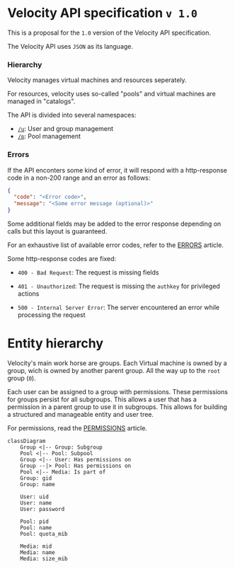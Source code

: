 # Velocity API specification `v 1.0`

This is a proposal for the `1.0` version of the Velocity API specification.

The Velocity API uses `JSON` as its language.

### Hierarchy

Velocity manages virtual machines and resources seperately.

For resources, velocity uses so-called "pools" and virtual machines are managed in "catalogs".

The API is divided into several namespaces:

- [`/u`](u.md): User and group management
- [`/p`](p.md): Pool management

### Errors

If the API enconters some kind of error, it will respond with a http-response code in a non-200 range and an error as follows:

```json
{
  "code": "<Error code>",
  "message": "<Some error message (optional)>"
}
```

Some additional fields may be added to the error response depending on calls but this layout is guaranteed.

For an exhaustive list of available error codes, refer to the [ERRORS](errors.md) article.

Some http-response codes are fixed:

- `400 - Bad Request`: The request is missing fields

- `401 - Unauthorized`: The request is missing the `authkey` for privileged actions

- `500 - Internal Server Error`: The server encountered an error while processing the request

# Entity hierarchy

Velocity's main work horse are groups. Each Virtual machine is owned by a group, wich is owned by another parent group. All the way up to the `root` group (`0`).

Each user can be assigned to a group with permissions. These permissions for groups persist for all subgroups. This allows a user that has a permission in a parent group to use it in subgroups. This allows for building a structured and manageable entity and user tree.

For permissions, read the [PERMISSIONS](permissions.md) article.

```mermaid
classDiagram
    Group <|-- Group: Subgroup
    Pool <|-- Pool: Subpool
    Group <|-- User: Has permissions on
    Group --|> Pool: Has permissions on
    Pool <|-- Media: Is part of
    Group: gid
    Group: name

    User: uid
    User: name
    User: password

    Pool: pid
    Pool: name
    Pool: quota_mib

    Media: mid
    Media: name
    Media: size_mib
```
